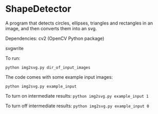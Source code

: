 ShapeDetector
=============

A program that detects circles, ellipses, triangles and rectangles in an image, and then converts them into an svg.

Dependencies:
cv2 (OpenCV Python package)

svgwrite

To run:

`python img2svg.py dir_of_input_images`

The code comes with some example input images:

`python img2svg.py example_input`

To turn on intermediate results: 
`python img2svg.py example_input 1`

To turn off intermediate results:
`python img2svg.py example_input 0`
